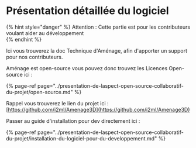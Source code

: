 # Présentation détaillée du logiciel

{% hint style="danger" %}
Attention : Cette partie est pour les contributeurs voulant aider au développement  
{% endhint %}

Ici vous trouverez la doc Technique d'Aménage, afin d'apporter un support pour nos contributeurs. 

Aménage est open-source vous pouvez donc trouvez les Licences Open-source ici :

{% page-ref page="../presentation-de-laspect-open-source-collaboratif-du-projet/open-source.md" %}

Rappel vous trouverez le lien du projet ici : [https://github.com/i2ml/Amenage3D](https://github.com/i2ml/Amenage3D)

Passer au guide d'installation pour dev directement ici : 

{% page-ref page="../presentation-de-laspect-open-source-collaboratif-du-projet/installation-du-logiciel-pour-du-developpement.md" %}




